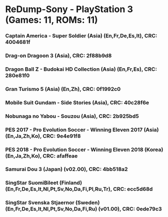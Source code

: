 # ReDump-Sony - PlayStation 3 (Games: 11, ROMs: 11)
### Captain America - Super Soldier (Asia) (En,Fr,De,Es,It), CRC: 4004681f
### Drag-on Dragoon 3 (Asia), CRC: 2f88b9d8
### Dragon Ball Z - Budokai HD Collection (Asia) (En,Fr,Es), CRC: 280e81f0
### Gran Turismo 5 (Asia) (En,Zh), CRC: 0f1992c0
### Mobile Suit Gundam - Side Stories (Asia), CRC: 40c28f6e
### Nobunaga no Yabou - Souzou (Asia), CRC: 2b925bd5
### PES 2017 - Pro Evolution Soccer - Winning Eleven 2017 (Asia) (En,Ja,Zh,Ko), CRC: 9e4e91f8
### PES 2018 - Pro Evolution Soccer - Winning Eleven 2018 (Korea) (En,Ja,Zh,Ko), CRC: afaffeae
### Samurai Dou 3 (Japan) (v02.00), CRC: 4bb518a2
### SingStar SuomiBileet (Finland) (En,Fr,De,Es,It,Nl,Pt,Sv,No,Da,Fi,Pl,Ru,Tr), CRC: ecc5d68d
### SingStar Svenska Stjaernor (Sweden) (En,Fr,De,Es,It,Nl,Pt,Sv,No,Da,Fi,Ru) (v01.00), CRC: 0ede79c3

